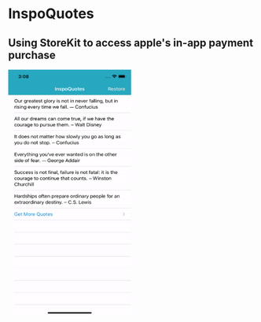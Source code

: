 # InspoQuotes

## Using StoreKit to access apple's in-app payment purchase

<img src="appPreview/appPreview.gif" width=250 height=500>
